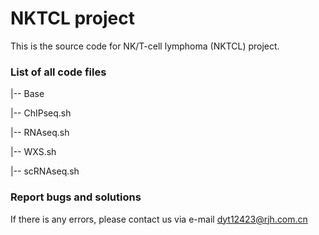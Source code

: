 # NKTCL project

This is the source code for NK/T-cell lymphoma (NKTCL) project.


### List of all code files

|-- Base

   |-- ChIPseq.sh

   |-- RNAseq.sh

   |-- WXS.sh

   |-- scRNAseq.sh


### Report bugs and solutions

If there is any errors, please contact us via e-mail dyt12423@rjh.com.cn

